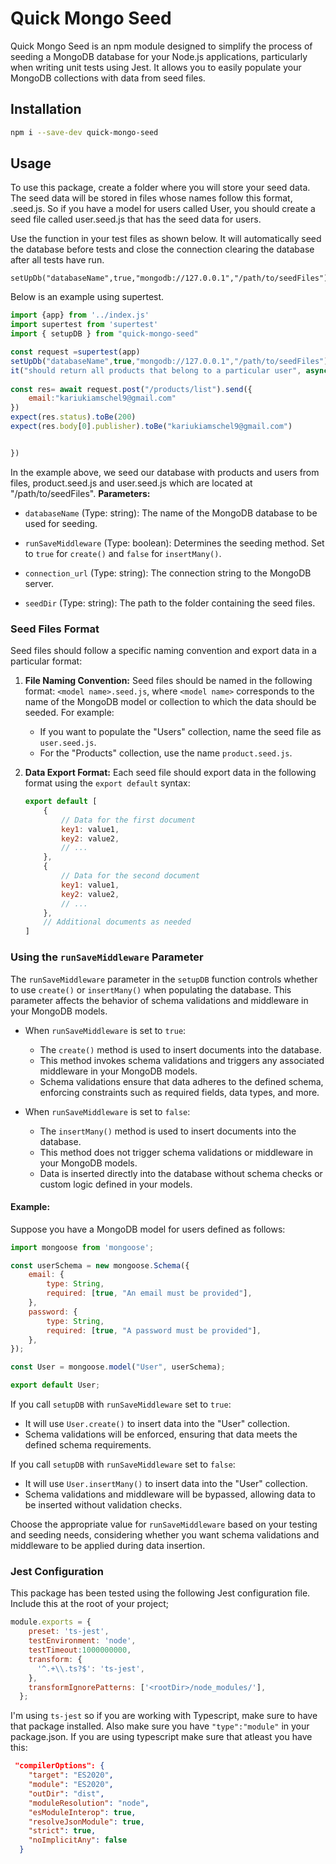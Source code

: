 # Quick Mongo Seed

Quick Mongo Seed is an npm module designed to simplify the process of seeding a MongoDB database for your Node.js applications, particularly when writing unit tests using Jest.  It allows you to easily populate your MongoDB collections with data from seed files.

## Installation


```bash
npm i --save-dev quick-mongo-seed
```

## Usage
To use this package, create a folder where you will store your seed data. The seed data will be stored in files whose names follow this format, <model name>.seed.js.
So if you have a model for users called User, you should create a seed file called user.seed.js that has the seed data for users.

Use the function in your test files as shown below. It will automatically seed the database before tests and close the connection clearing the database after all tests have run.
```
setUpDb("databaseName",true,"mongodb://127.0.0.1","/path/to/seedFiles")
```
Below is an example using supertest.

```javascript
import {app} from '../index.js'
import supertest from 'supertest'
import { setupDB } from "quick-mongo-seed"

const request =supertest(app)
setUpDb("databaseName",true,"mongodb://127.0.0.1","/path/to/seedFiles")
it("should return all products that belong to a particular user", async ()=>{
  
const res= await request.post("/products/list").send({
    email:"kariukiamschel9@gmail.com"
})
expect(res.status).toBe(200)
expect(res.body[0].publisher).toBe("kariukiamschel9@gmail.com")


})


```
In the example above, we seed our database with products and users from files, product.seed.js and user.seed.js which are located at "/path/to/seedFiles". 
**Parameters:**

- `databaseName` (Type: string): The name of the MongoDB database to be used for seeding.

- `runSaveMiddleware` (Type: boolean): Determines the seeding method. Set to `true` for `create()` and `false` for `insertMany()`.

- `connection_url` (Type: string): The connection string to the MongoDB server.

- `seedDir` (Type: string): The path to the folder containing the seed files.
### Seed Files Format

Seed files should follow a specific naming convention and export data in a particular format:

1. **File Naming Convention:** Seed files should be named in the following format: `<model name>.seed.js`, where `<model name>` corresponds to the name of the MongoDB model or collection to which the data should be seeded. For example:
   - If you want to populate the "Users" collection, name the seed file as `user.seed.js`.
   - For the "Products" collection, use the name `product.seed.js`.

2. **Data Export Format:** Each seed file should export data in the following format using the `export default` syntax:
   
   ```javascript
   export default [
       {
           // Data for the first document
           key1: value1,
           key2: value2,
           // ...
       },
       {
           // Data for the second document
           key1: value1,
           key2: value2,
           // ...
       },
       // Additional documents as needed
   ]
### Using the `runSaveMiddleware` Parameter

The `runSaveMiddleware` parameter in the `setupDB` function controls whether to use `create()` or `insertMany()` when populating the database. This parameter affects the behavior of schema validations and middleware in your MongoDB models.

- When `runSaveMiddleware` is set to `true`:
  - The `create()` method is used to insert documents into the database.
  - This method invokes schema validations and triggers any associated middleware in your MongoDB models.
  - Schema validations ensure that data adheres to the defined schema, enforcing constraints such as required fields, data types, and more.

- When `runSaveMiddleware` is set to `false`:
  - The `insertMany()` method is used to insert documents into the database.
  - This method does not trigger schema validations or middleware in your MongoDB models.
  - Data is inserted directly into the database without schema checks or custom logic defined in your models.

#### Example:

Suppose you have a MongoDB model for users defined as follows:

```javascript
import mongoose from 'mongoose';

const userSchema = new mongoose.Schema({
    email: {
        type: String,
        required: [true, "An email must be provided"],
    },
    password: {
        type: String,
        required: [true, "A password must be provided"],
    },
});

const User = mongoose.model("User", userSchema);

export default User;
```
If you call `setupDB` with `runSaveMiddleware` set to `true`:

- It will use `User.create()` to insert data into the "User" collection.
- Schema validations will be enforced, ensuring that data meets the defined schema requirements.

If you call `setupDB` with `runSaveMiddleware` set to `false`:

- It will use `User.insertMany()` to insert data into the "User" collection.
- Schema validations and middleware will be bypassed, allowing data to be inserted without validation checks.

Choose the appropriate value for `runSaveMiddleware` based on your testing and seeding needs, considering whether you want schema validations and middleware to be applied during data insertion.

### Jest Configuration

This package has been tested using the following Jest configuration file. Include this at the root of your project;
```javascript
module.exports = {
    preset: 'ts-jest',
    testEnvironment: 'node',
    testTimeout:1000000000,
    transform: {
      '^.+\\.ts?$': 'ts-jest',
    },
    transformIgnorePatterns: ['<rootDir>/node_modules/'],
  };
  ```
I'm using ```ts-jest``` so if you are working with Typescript, make sure to have that package installed.
Also make sure you have ```"type":"module"``` in your package.json. If you are using typescript make sure that atleast you have this:
```json
 "compilerOptions": {
    "target": "ES2020",
    "module": "ES2020",
    "outDir": "dist",
    "moduleResolution": "node",
    "esModuleInterop": true,
    "resolveJsonModule": true,
    "strict": true,
    "noImplicitAny": false
  }
```







